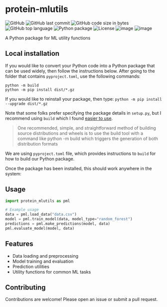 # protein-mlutils

![GitHub](https://img.shields.io/github/license/mohitpandey92/protein-mlutils)
![GitHub last commit](https://img.shields.io/github/last-commit/mohitpandey92/protein-mlutils)
![GitHub code size in bytes](https://img.shields.io/github/languages/code-size/mohitpandey92/protein-mlutils)
![GitHub top language](https://img.shields.io/github/languages/top/mohitpandey92/protein-mlutils)
![Python package](https://img.shields.io/badge/python-3.12%20-blue.svg)
![License](https://img.shields.io/badge/license-MIT-green.svg)
![image](https://img.shields.io/badge/PyTorch-EE4C2C?style=for-the-badge&logo=pytorch&logoColor=white)
![image](https://img.shields.io/badge/Lightning-792DE4?style=for-the-badge&logo=lightning&logoColor=white)

A Python package for ML utility functions



## Local installation
If you would like to convert your Python code into a Python package that can be used widely, then follow the instructions below.
After going to the folder that contains `pyproject.toml`, use the following commands:

```
python -m build
python -m pip install dist/*.gz
```

If you would like to reinstall your package, then type:
`python -m pip install --upgrade dist/*.gz`


Note that some folks prefer specifying the package details in `setup.py`, but I recommend using `build` which I found
<a href="https://packaging.python.org/en/latest/discussions/setup-py-deprecated/">easier to use</a>.

<blockquote>
One recommended, simple, and straightforward method of building source distributions and wheels is to use the build tool with a command like python -m build which triggers the generation of both distribution formats
</blockquote>

We are using `pyproject.toml` file, which provides instructions to `build` for how to build our Python package.


Once the package has been installed, this should work anywhere in the system:

## Usage
```python
import protein_mlutils as pml

# Example usage
data = pml.load_data("data.csv")
model = pml.train_model(data, model_type="random_forest")
predictions = pml.make_predictions(model, data)
pml.evaluate_model(model, data)
``` 

## Features
- Data loading and preprocessing
- Model training and evaluation
- Prediction utilities
- Utility functions for common ML tasks 

## Contributing
Contributions are welcome! Please open an issue or submit a pull request.